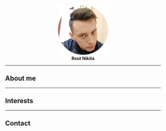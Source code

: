 <p align="center">
  <img src="https://raw.githubusercontent.com/NikitaReut7/NikitaReut7.github.io/master/image.png"><br>
   <b> Reut Nikita</b><br>
</p>

***
## About me

***
## Interests

***
## Contact
